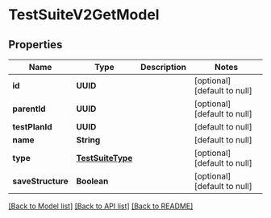 # TestSuiteV2GetModel
## Properties

| Name | Type | Description | Notes |
|------------ | ------------- | ------------- | -------------|
| **id** | **UUID** |  | [optional] [default to null] |
| **parentId** | **UUID** |  | [optional] [default to null] |
| **testPlanId** | **UUID** |  | [default to null] |
| **name** | **String** |  | [default to null] |
| **type** | [**TestSuiteType**](TestSuiteType.md) |  | [optional] [default to null] |
| **saveStructure** | **Boolean** |  | [optional] [default to null] |

[[Back to Model list]](../README.md#documentation-for-models) [[Back to API list]](../README.md#documentation-for-api-endpoints) [[Back to README]](../README.md)

